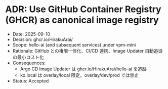 # ADR: Use GitHub Container Registry (GHCR) as canonical image registry
- Date: 2025-09-10
- Decision: ghcr.io/HirakuArai/<service>
- Scope: hello-ai (and subsequent services) under vpm-mini
- Rationale: GitHub との権限一体化、CI/CD 連携、Image Updater 自動追従の最小コスト化
- Consequences:
  - Argo CD Image Updater は ghcr.io/HirakuArai/hello-ai を追跡
  - ko.local は overlay/local 限定。overlay/dev/prod では禁止
- Status: Accepted
